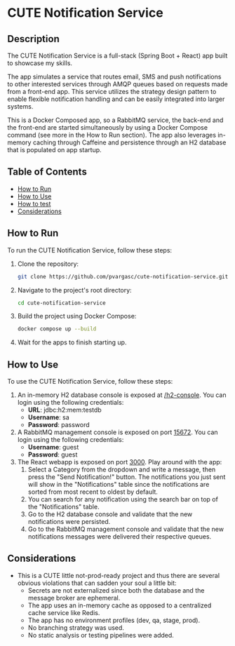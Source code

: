 # CUTE Notification Service

## Description
The CUTE Notification Service is a full-stack (Spring Boot + React) app built to showcase my skills.

The app simulates a service that routes email, SMS and push notifications to other interested services through AMQP queues
based on requests made from a front-end app. This service utilizes the strategy design pattern to enable flexible notification 
handling and can be easily integrated into larger systems.

This is a Docker Composed app, so a RabbitMQ service, the back-end and the front-end are started simultaneously by using a 
Docker Compose command (see more in the How to Run section). The app also leverages in-memory caching through Caffeine and 
persistence through an H2 database that is populated on app startup.

## Table of Contents
- [How to Run](#how-to-run)
- [How to Use](#how-to-use)
- [How to test](#how-to-test)
- [Considerations](#considerations)

## How to Run
To run the CUTE Notification Service, follow these steps:

1. Clone the repository:
    ```sh
    git clone https://github.com/pvargasc/cute-notification-service.git
    ```
2. Navigate to the project's root directory:
    ```sh
    cd cute-notification-service
    ```
3. Build the project using Docker Compose:
    ```sh
    docker compose up --build
    ```
4. Wait for the apps to finish starting up.

## How to Use
To use the CUTE Notification Service, follow these steps:

1. An in-memory H2 database console is exposed at [/h2-console](http://localhost:8080/h2-console). You can 
login using the following credentials:
   * **URL**: jdbc:h2:mem:testdb
   * **Username**: sa
   * **Password**: password
2. A RabbitMQ management console is exposed on port [15672](http://localhost:15672). You can
login using the following credentials:
   * **Username**: guest
   * **Password**: guest
3. The React webapp is exposed on port [3000](http://localhost:3000). Play around with the app:
   1. Select a Category from the dropdown and write a message, then press the "Send Notification!" button.
      The notifications you just sent will show in the "Notifications" table since the notifications are
      sorted from most recent to oldest by default.
   2. You can search for any notification using the search bar on top of the "Notifications" table.
   3. Go to the H2 database console and validate that the new notifications were persisted.
   4. Go to the RabbitMQ management console and validate that the new notifications messages were delivered
      their respective queues.

## Considerations
- This is a CUTE little not-prod-ready project and thus there are several obvious violations that can sadden your soul
  a little bit: 
   * Secrets are not externalized since both the database and the message broker are ephemeral.
   * The app uses an in-memory cache as opposed to a centralized cache service like Redis.
   * The app has no environment profiles (dev, qa, stage, prod).
   * No branching strategy was used.
   * No static analysis or testing pipelines were added.
